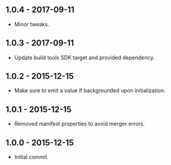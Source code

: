 ## 1.0.4 - 2017-09-11

- Minor tweaks.

## 1.0.3 - 2017-09-11

- Update build tools SDK target and provided dependency.

## 1.0.2 - 2015-12-15

- Make sure to emit a value if backgrounded upon initialization.

## 1.0.1 - 2015-12-15

- Removed manifest properties to avoid merger errors.

## 1.0.0 - 2015-12-15

- Initial commit.